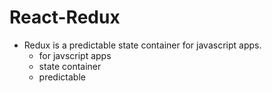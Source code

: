 # React-Redux

- Redux is a predictable state container for javascript apps.
  - for javscript apps
  - state container
  - predictable
